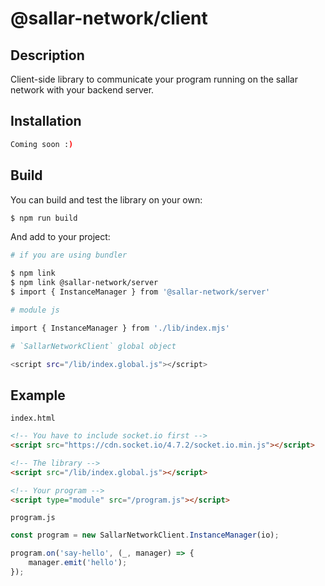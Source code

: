 # @sallar-network/client

## Description

Client-side library to communicate your program running on the sallar network with your backend server.

## Installation

```bash
Coming soon :)
```

## Build

You can build and test the library on your own:

```bash
$ npm run build
```

And add to your project:

```bash
# if you are using bundler

$ npm link
$ npm link @sallar-network/server
$ import { InstanceManager } from '@sallar-network/server'

# module js

import { InstanceManager } from './lib/index.mjs'

# `SallarNetworkClient` global object

<script src="/lib/index.global.js"></script>
```

## Example

`index.html`

```html
<!-- You have to include socket.io first -->
<script src="https://cdn.socket.io/4.7.2/socket.io.min.js"></script>

<!-- The library -->
<script src="/lib/index.global.js"></script>

<!-- Your program -->
<script type="module" src="/program.js"></script>
```

`program.js`

```js
const program = new SallarNetworkClient.InstanceManager(io);

program.on('say-hello', (_, manager) => {
    manager.emit('hello');
});
```